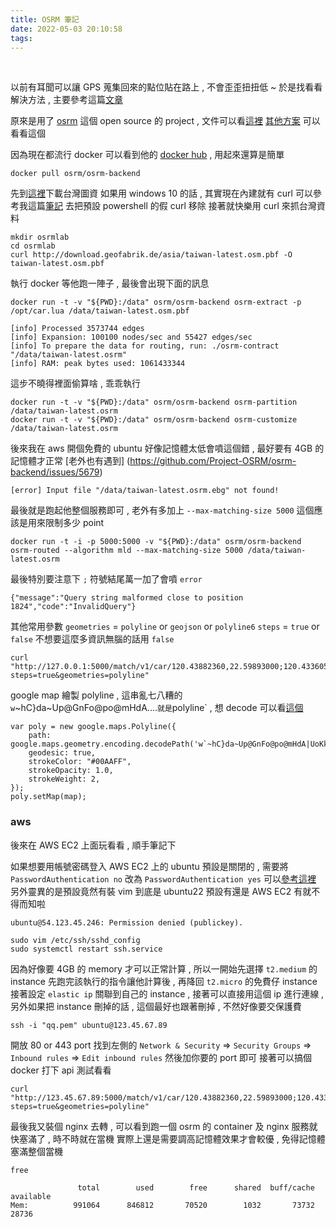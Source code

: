 ```yaml
---
title: OSRM 筆記
date: 2022-05-03 20:10:58
tags:
---
```

&nbsp;
<!-- more -->

以前有耳聞可以讓 GPS 蒐集回來的點位貼在路上 , 不會歪歪扭扭低 ~
於是找看看解決方法 , 主要參考這篇[文章](https://spatialthoughts.com/2020/02/22/snap-to-roads-qgis-and-osrm/)

原來是用了 [osrm](http://project-osrm.org/) 這個 open source 的 project , 文件可以看[這裡](http://project-osrm.org/docs/v5.24.0/api/?language=cURL#match-service)
[其他方案](https://github.com/graphhopper/graphhopper) 可以看看這個

因為現在都流行 docker 可以看到他的 [docker hub](https://hub.docker.com/r/osrm/osrm-backend/) , 用起來還算是簡單
```
docker pull osrm/osrm-backend
```

先到[這裡](http://download.geofabrik.de/asia/taiwan.html)下載台灣圖資
如果用 windows 10 的話 , 其實現在內建就有 curl 可以參考我這篇[筆記](https://weber87na.github.io/2021/12/01/%E6%88%91%E7%9A%84-powershell-%E8%A8%AD%E5%AE%9A/) 去把預設 powershell 的假 curl 移除
接著就快樂用 curl 來抓台灣資料
```
mkdir osrmlab
cd osrmlab
curl http://download.geofabrik.de/asia/taiwan-latest.osm.pbf -O taiwan-latest.osm.pbf
```

執行 docker 等他跑一陣子 , 最後會出現下面的訊息
```
docker run -t -v "${PWD}:/data" osrm/osrm-backend osrm-extract -p /opt/car.lua /data/taiwan-latest.osm.pbf

[info] Processed 3573744 edges
[info] Expansion: 100100 nodes/sec and 55427 edges/sec
[info] To prepare the data for routing, run: ./osrm-contract "/data/taiwan-latest.osrm"
[info] RAM: peak bytes used: 1061433344
```

這步不曉得裡面偷算啥 , 乖乖執行
```
docker run -t -v "${PWD}:/data" osrm/osrm-backend osrm-partition /data/taiwan-latest.osrm
docker run -t -v "${PWD}:/data" osrm/osrm-backend osrm-customize /data/taiwan-latest.osrm
```

後來我在 aws 開個免費的 ubuntu 好像記憶體太低會噴這個錯 , 最好要有 4GB 的記憶體才正常
[老外也有遇到] (https://github.com/Project-OSRM/osrm-backend/issues/5679)
```
[error] Input file "/data/taiwan-latest.osrm.ebg" not found!
```


最後就是跑起他整個服務即可 , 老外有多加上 `--max-matching-size 5000` 這個應該是用來限制多少 point
```
docker run -t -i -p 5000:5000 -v "${PWD}:/data" osrm/osrm-backend osrm-routed --algorithm mld --max-matching-size 5000 /data/taiwan-latest.osrm
```

最後特別要注意下 `;` 符號結尾萬一加了會噴 `error`
```
{"message":"Query string malformed close to position 1824","code":"InvalidQuery"}
```

其他常用參數
`geometries` = `polyline` or `geojson` or `polyline6`
`steps` = `true` or `false` 不想要這麼多資訊無腦的話用 `false`
```
curl "http://127.0.0.1:5000/match/v1/car/120.43882360,22.59893000;120.43360530,22.60508150;120.43364010,22.60482600;120.43389470,22.60363140;120.43362430,22.59772020;120.43522910,22.59698420;120.43528030,22.59665970;120.43581210,22.59320460;120.43568300,22.59298700;120.43594310,22.59316370;120.43588360,22.59309300;120.43591660,22.59313220;120.43138970,22.59400020;120.43157110,22.59202400;120.43063940,22.59219700;120.43014450,22.59217010;120.42913480,22.59215090;120.42640910,22.59218270;120.42491190,22.59217880;120.42389130,22.59207070;120.42264670,22.59156340;120.42128700,22.59054580;120.42058400,22.58984770;120.41992160,22.58904880;120.41823970,22.58750420;120.41577290,22.58654150;120.41327330,22.58646710;120.41082080,22.58649450;120.40818620,22.58655680;120.40550610,22.58659170;120.40404830,22.58659170;120.40282080,22.58672880;120.40016970,22.58727780;120.39765960,22.58782140;120.39557860,22.58827500;120.39381550,22.58866560;120.39169080,22.58913490;120.38944890,22.58941860;120.38696980,22.58939790;120.38467380,22.58932380;120.38283550,22.58929130;120.38100070,22.58928860;120.37910450,22.58925630;120.37715600,22.58925080;120.37484080,22.58930450;120.37247030,22.58935540;120.37125060,22.58937700;120.36965960,22.58949190;120.36766100,22.59004470;120.36553000,22.59004360?steps=true&geometries=polyline"
```

google map 繪製 polyline , 這串亂七八糟的 `w`~hC}da~Up@GnFo@po@mHdA....` 就是 `polyline` , 想 decode 可以看[這個](https://www.npmjs.com/package/google-polyline)
```
var poly = new google.maps.Polyline({
	path: google.maps.geometry.encoding.decodePath('w`~hC}da~Up@GnFo@po@mHdA|UoKk@{@qIWiG~De@~@KxTkCJAE@aPfBdA|UnHb@tHNf@bPcByf@fBz]FhED~ODhHRjEtA|FrEfGlCfCvCpCtHjI|DlNJrNEhNElOEvOGbHYrFiBrOqBrN{A~KkA~IyAhLm@`M@nNDjMBlJBnJBxJ@dKCnMExMGrFs@vHgAvKIfL'),
	geodesic: true,
	strokeColor: "#00AAFF",
	strokeOpacity: 1.0,
	strokeWeight: 2,
});
poly.setMap(map);
```

### aws

後來在 AWS EC2 上面玩看看 , 順手筆記下

如果想要用帳號密碼登入 AWS EC2 上的 ubuntu 預設是關閉的 , 需要將 `PasswordAuthentication no` 改為 `PasswordAuthentication yes` 可以[參考這裡](https://www.cyberciti.biz/faq/how-do-i-restart-sshd-daemon-on-linux-or-unix/)
另外靈異的是預設竟然有裝 vim 到底是 ubuntu22 預設有還是 AWS EC2 有就不得而知啦
```
ubuntu@54.123.45.246: Permission denied (publickey).

sudo vim /etc/ssh/sshd_config
sudo systemctl restart ssh.service
```

因為好像要 4GB 的 memory 才可以正常計算 , 所以一開始先選擇 `t2.medium` 的 instance
先跑完該執行的指令讓他計算後 , 再降回 `t2.micro` 的免費仔 instance
接著設定 `elastic ip` 關聯到自己的 instance , 接著可以直接用這個 ip 進行連線 , 另外如果把 instance 刪掉的話 , 這個最好也跟著刪掉 , 不然好像要交保護費
```
ssh -i "qq.pem" ubuntu@123.45.67.89
```

開放 80 or 443 port
找到左側的 `Network & Security` => `Security Groups` => `Inbound rules` => `Edit inbound rules` 然後加你要的 port 即可
接著可以搞個 docker 打下 api 測試看看
```
curl "http://123.45.67.89:5000/match/v1/car/120.43882360,22.59893000;120.43360530,22.60508150;120.43364010,22.60482600?steps=true&geometries=polyline"
```


最後我又裝個 nginx 去轉 , 可以看到跑一個 osrm 的 container 及 nginx 服務就快塞滿了 , 時不時就在當機
實際上還是需要調高記憶體效果才會較優 , 免得記憶體塞滿整個當機
```
free

               total        used        free      shared  buff/cache   available
Mem:          991064      846812       70520        1032       73732       28736
```


